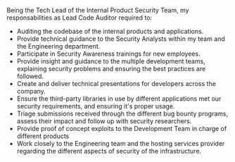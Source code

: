 Being the Tech Lead of the Internal Product Security Team, my responsabilities as Lead Code Auditor required to:

- Auditing the codebase of the internal products and applications.
- Provide technical guidance to the Security Analysts within my team and the Engineering department.
- Participate in Security Awareness trainings for new employees.
- Provide insight and guidance to the multiple development teams, explaining security problems and ensuring the best practices are followed.
- Create and deliver technical presentations for developers across the company.
- Ensure the third-party libraries in use by different applications met our security requirements, and ensuring it's proper usage.
- Triage submissions received through the different bug bounty programs, assess their impact and follow up with security researchers.
- Provide proof of concept exploits to the Development Team in charge of different products
- Work closely to the Engineering team and the hosting services provider regarding the different aspects of security of the infrastructure.